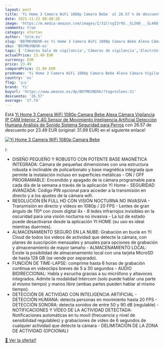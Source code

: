 ```yaml
---
layout: post
title: 'Yi Home 3 Camera WiFi 1080p Camara Bebe  al 26.57 % de descuento'
date: 2021-11-22 08:40:28
image: 'https://m.media-amazon.com/images/I/31CrsgI2r0S._SL500_._SL400_.jpg'
comments: true
category: ofertas
author: 'tole.es'
slug: 'B07M6VNDXK-es Yi Home 3 Camera WiFi 1080p Camara Bebe Alexa Cámara...'
sku: 'B07M6VNDXK-es'
tags: [ 'Cámaras bala de vigilancia','Cámaras de vigilancia','Electrónica','Fotografía y videocámaras','alexa','yi', ]
actualPrice: 23.49 EUR
currency: EUR
price: 23.49
comparePrice: 31.99 EUR
prodname: 'Yi Home 3 Camera WiFi 1080p Camara Bebe Alexa Cámara Vigilancia IP CAM Interior 2.4G Sensor de Movimiento Inteligencia Artificial Detección Humana Análisis de Sonido Sistema Seguridad para Perros'
country: 'es'
flag: '🇪🇸'
brand: 'Yi'
buyurl: 'https://www.amazon.es/dp/B07M6VNDXK/?tag=tolees-21'
descuento: '26.57'
average: '27.74'
---
```


Está [Yi Home 3 Camera WiFi 1080p Camara Bebe Alexa Cámara Vigilancia IP CAM Interior 2.4G Sensor de Movimiento Inteligencia Artificial Detección Humana Análisis de Sonido Sistema Seguridad para Perros](https://www.amazon.es/dp/B07M6VNDXK/?tag=tolees-21) con 26.57 de descuento por 23.49 EUR (original: 31.99 EUR) en el siguiente enlace!

[![Yi Home 3 Camera WiFi 1080p Camara Bebe ](https://m.media-amazon.com/images/I/31CrsgI2r0S._SL500_._SL400_.jpg)](https://www.amazon.es/dp/B07M6VNDXK/?tag=tolees-21)

ℹ️:

- DISEÑO PEQUEÑO Y ROBUSTO CON POTENTE BASE MAGNÉTICA INTEGRADA: Cámara de pequeñas dimensiones con una estructura robusta e inclinable de policarbonato y base magnética integrada que permite la instalación incluso en superficies metálicas - ON / OFF PROGRAMABLE: Encendido y apagado de la cámara programable para cada día de la semana a través de la aplicación YI Home - SEGURIDAD AVANZADA: Código PIN opcional para acceder a la transmisión en directo y a los ajustes de la cámara wifi.
- RESOLUCIÓN EN FULL HD CON VISIÓN NOCTURNA NO INVASIVA - Transmisión en directo y vídeos en 1080p / 20 FPS - Lentes de gran ángulo de 110º con zoom digital 4x - 8 ledes infrarrojos invisibles en la oscuridad para una visión nocturna no invasiva - La luz de estado puede desactivarse desde la aplicación YI HOME (su uso es ideal mientras duermes).
- ALMACENAMIENTO SEGURO EN LA NUBE: Grabación en bucle en YI Cloud de todos los vídeos de actividad que detecte la cámara, con planes de suscripción mensuales y anuales para opciones de grabación y almacenamiento de mayor tamaño - ALMACENAMIENTO LOCAL: Existe la posibilidad de almacenamiento local con una tarjeta MicroSD de hasta 128 GB (se vende por separado).
- FUNCIÓN DE TIME-LAPSE: comprime hasta 6 horas de grabación continua en videoclips breves de 5 a 30 segundos - AUDIO BIDIRECCIONAL: Habla y escucha gracias a su micrófono y altavoces integrados. Admite la modalidad Intercom (solo puede hablar una parte al mismo tiempo) y manos libre (ambas partes pueden hablar al mismo tiempo).
- DETECCIÓN DE ACTIVIDAD CON INTELIGENCIA ARTIFICIAL - DETECCIÓN HUMANA: detecta personas en movimiento hasta 20 FPS - DETECCIÓN SONORA: detecta sonidos de entre 50 y 90 dB (regulable) - NOTIFICACIONES Y VÍDEO DE LA ACTIVIDAD DETECTADA: Notificaciones automáticas en tu movìl (frecuencia y nivel de sensibilidad regulables) y grabaciones de vídeo de 6 segundos de cualquier actividad que detecte la cámara - DELIMITACIÓN DE LA ZONA DE ACTIVIDAD (OPCIONAL)

[🛒 Ver la oferta!!](https://www.amazon.es/dp/B07M6VNDXK/?tag=tolees-21)
